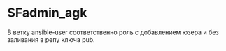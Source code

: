 # SFadmin_agk
В ветку ansible-user соответственно роль с добавлением юзера и без заливания в репу ключа pub.
